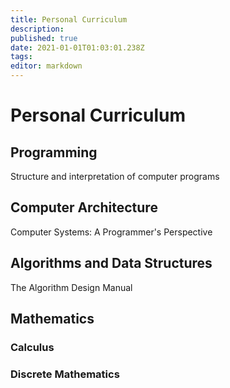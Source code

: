 ```yaml
---
title: Personal Curriculum
description: 
published: true
date: 2021-01-01T01:03:01.238Z
tags: 
editor: markdown
---
```


# Personal Curriculum

## Programming

Structure and interpretation of computer programs

## Computer Architecture
Computer Systems: A Programmer's Perspective

## Algorithms and Data Structures
The Algorithm Design Manual

## Mathematics 
### Calculus 
### Discrete Mathematics